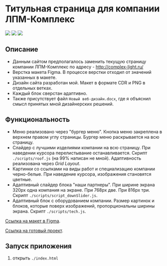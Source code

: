 # Титульная страница для компании ЛПМ-Комплекс

![](https://shields.io/badge/-HTML-orange) 
![](https://shields.io/badge/-CSS-blue)
![](https://shields.io/badge/-JavaScript-yellow)

## Описание
* Данным сайтом предполагалось заменить текущую страницу компании ЛПМ-Комплекс по адресу - http://complex-light.ru/ 
* Верстка макета Figma. В процессе верстки отходил от значений указанных в макете. 
* Дизайн сайта разработан мой. Макет в формате CDR и PNG в отдельных ветках.
* Каждый блок сверстан адаптивно. 
* Также присутствует файл `Новый веб-дизайн.docx`, где я объяснил смысл принятых мной дизайнерских решений. 

## Функциональность
* Меню реализовано через "бургер меню". Кнопка меню закреплена в верхнем правом углу страницы. Бургер меню раскрывается на всю страницу.
* Слайдер с лучшими изделиями компании на всю страницу. При наведении курсора перелистывание останавливается. Скрипт `./scripts/roof.js` (на 99% написан не мной). Адаптивность реализована через *Grid Layout*.
* Картинки со ссылками на виды работ и специализацию компании черно-белые. При наведение курсора, изображения становятся цветные.
* Адаптивный слайдер блока "наши партнеры". При ширине экрана 320px одна компания на экране. При 768px две. При 816px три. Скрипт `./scripts/script_downSlider.js`. 
* Адаптивный блок с оборудованием компании. Размер картинок и блоков, которые поверх изображений, пропорциональны ширины экрана. Скрипт `./scripts/tech.js`.

[Ссылка на макет в Figma](https://www.figma.com/file/6Cusjy39hADuiTcmojrFud/Main-2?node-id=0%3A1).

[Ссылка на готовый проект](https://tyt34.github.io/lpm-komplex/).

## Запуск приложения
1. открыть `./index.html`
